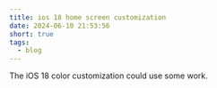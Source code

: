 ```yaml
---
title: ios 18 home screen customization
date: 2024-06-10 21:53:56
short: true
tags:
  - blog
---
```


The iOS 18 color customization could use some work.
